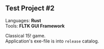 ## Test Project #2
Languages: **Rust**  
Tools: **FLTK GUI Framework**

Classical 15! game.  
Application's exe-file is into `release` catalog.

